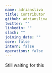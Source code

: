 ```yaml
---
name: adriansliva
title: Contributor
github: adriansliva
twitter: ""
linkedin: ""
slack: ""
joining_date: ""
core: false
intern: false
operations: false
---
```


Still waiting for this
